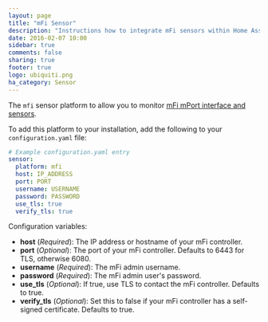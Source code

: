 ```yaml
---
layout: page
title: "mFi Sensor"
description: "Instructions how to integrate mFi sensors within Home Assistant."
date: 2016-02-07 10:00
sidebar: true
comments: false
sharing: true
footer: true
logo: ubiquiti.png
ha_category: Sensor
---
```



The `mfi` sensor platform to allow you to monitor [mFi mPort interface and sensors](https://www.ubnt.com/mfi/mport/).

To add this platform to your installation, add the following to your `configuration.yaml` file:

```yaml
# Example configuration.yaml entry
sensor:
  platform: mfi
  host: IP_ADDRESS
  port: PORT
  username: USERNAME
  password: PASSWORD
  use_tls: true
  verify_tls: true
```

Configuration variables:

- **host** (*Required*): The IP address or hostname of your mFi controller.
- **port** (*Optional*): The port of your mFi controller. Defaults to 6443 for TLS, otherwise 6080.
- **username** (*Required*): The mFi admin username.
- **password** (*Required*): The mFi admin user's password.
- **use_tls** (*Optional*): If true, use TLS to contact the mFi controller. Defaults to true.
- **verify_tls** (*Optional*): Set this to false if your mFi controller has a self-signed certificate. Defaults to true.

